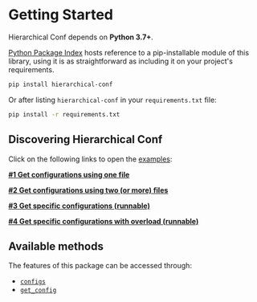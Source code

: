# Getting Started

Hierarchical Conf depends on **Python 3.7+**.

[Python Package Index](https://pypi.org/project/hierarchical-conf/) hosts reference to a pip-installable module of this library, using it is as straightforward as including it on your project's requirements.

```bash
pip install hierarchical-conf
```

Or after listing `hierarchical-conf` in your `requirements.txt` file:

```bash
pip install -r requirements.txt
```

## Discovering Hierarchical Conf

Click on the following links to open the [examples](https://github.com/quintoandar/hierarchical-conf/tree/main/examples):

**[#1 Get configurations using one file](https://github.com/quintoandar/hierarchical-conf/blob/main/examples/get_conf_with_one_file.py)**

**[#2 Get configurations using two (or more) files](https://github.com/quintoandar/hierarchical-conf/blob/main/examples/get_conf_with_two_files.py)**

**[#3 Get specific configurations (runnable)](https://github.com/quintoandar/hierarchical-conf/blob/main/examples/get_specific_confs_runnable.py)**

**[#4 Get specific configurations with overload (runnable)](https://github.com/quintoandar/hierarchical-conf/blob/main/examples/precedence_example/get_specific_confs_with_precendence_runnable.py)**


## Available methods

The features of this package can be accessed through:

- [`configs`](hierarchical_conf.html#hierarchical_conf.hierarchical_conf.HierarchicalConf.configs)
- [`get_config`](hierarchical_conf.html#hierarchical_conf.hierarchical_conf.HierarchicalConf.get_config)
